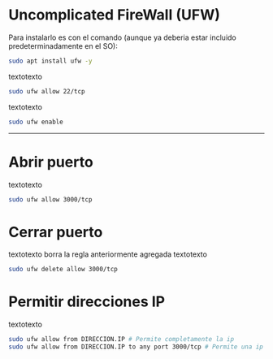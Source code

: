 # Uncomplicated FireWall (UFW)

Para instalarlo es con el comando (aunque ya deberia estar incluido predeterminadamente en el SO):
```bash
sudo apt install ufw -y
```

textotexto
```bash
sudo ufw allow 22/tcp
```

textotexto
```bash
sudo ufw enable
```

---

# Abrir puerto
textotexto
```bash
sudo ufw allow 3000/tcp
```

# Cerrar puerto
textotexto borra la regla anteriormente agregada textotexto
```bash
sudo ufw delete allow 3000/tcp
```

# Permitir direcciones IP
textotexto
```bash
sudo ufw allow from DIRECCION.IP # Permite completamente la ip
sudo ufw allow from DIRECCION.IP to any port 3000/tcp # Permite una ip a cierto puerto
```